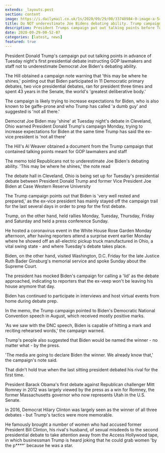 ```yaml
---
extends: _layouts.post
section: content
image: https://i.dailymail.co.uk/1s/2020/09/29/00/33740984-0-image-a-54_1601335933308.jpg 
title: Do NOT underestimate Joe Bidens debating ability. Trump campaign warns 
description: President Trumps campaign put out talking points before Tuesday nights presidential debate instructing GOP lawmakers and staff not to underestimate Joe Bidens debating ability. 
date: 2020-09-29-00-52-07 
categories: [latest, news] 
featured: true 
--- 
```

President Donald Trump's campaign put out talking points in advance of Tuesday night's first presidential debate instructing GOP lawmakers and staff not to underestimate Democrat Joe Biden's debating ability. 

The Hill obtained a campaign note warning that 'this may be where he shines,' pointing out that Biden participated in 11 Democratic primary debates, two vice presidential debates, ran for president three times and spent 43 years in the Senate, the world's 'greatest deliberative body.' 

The campaign is likely trying to increase expectations for Biden, who is also known to be gaffe-prone and who Trump has called 'a dumb guy' and suggested is 'not all there.' 

Democrat Joe Biden may 'shine' at Tuesday night's debate in Cleveland, Ohio warned President Donald Trump's campaign Monday, trying to increase expectations for Biden at the same time Trump has said the ex-vice president is 'not all there' 

The Hill's Al Weaver obtained a document from the Trump campaign that contained talking points meant for GOP lawmakers and staff 

The memo told Republicans not to underestimate Joe Biden's debating ability. 'This may be where he shines,' the note read  

The debate hall in Cleveland, Ohio is being set up for Tuesday's presidential debate between President Donald Trump and former Vice President Joe Biden at Case Western Reserve University 

The Trump campaign points out that Biden is 'very well rested and prepared,' as the ex-vice president has mainly stayed off the campaign trail for the last several days in order to prep for the first debate. 

Trump, on the other hand, held rallies Monday, Tuesday, Thursday, Friday and Saturday and held a press conference Sunday. 

He hosted a coronavirus event in the White House Rose Garden Monday afternoon, after having reporters attend a surprise event earlier Monday where he showed off an all-electric pickup truck manufactured in Ohio, a vital swing state - and where Tuesday's debate takes place. 

Biden, on the other hand, visited Washington, D.C. Friday for the late Justice Ruth Bader Ginsburg's memorial service and spoke Sunday about the Supreme Court. 

The president has mocked Biden's campaign for calling a 'lid' as the debate approached, indicating to reporters that the ex-veep won't be leaving his house anymore that day. 

Biden has continued to participate in interviews and host virtual events from home during debate prep.  

In the memo, the Trump campaign pointed to Biden's Democratic National Convention speech in August, which received mostly positive marks. 

'As we saw with the DNC speech, Biden is capable of hitting a mark and reciting rehearsed words,' the campaign warned. 

Trump's people also suggested that Biden would be named the winner - no matter what - by the press. 

'The media are going to declare Biden the winner. We already know that,' the campaign's note said. 

That didn't hold true when the last sitting president debated his rival for the first time. 

President Barack Obama's first debate against Republican challenger Mitt Romney in 2012 was largely viewed by the press as a win for Romney, the former Massachusetts governor who now represents Utah in the U.S. Senate.  

In 2016, Democrat Hilary Clinton was largely seen as the winner of all three debates - but Trump's tactics were more memorable. 

He famously brought a number of women who had accused former President Bill Clinton, his rival's husband, of sexual misdeeds to the second presidential debate to take attention away from the Access Hollywood tape, in which businessman Trump is heard joking that he could grab women 'by the p****' because he was a star.     

